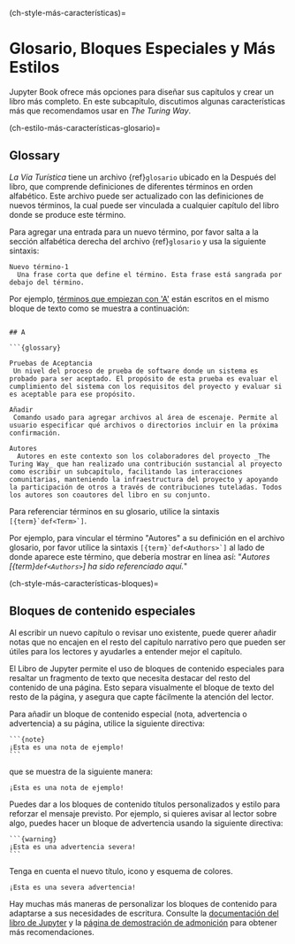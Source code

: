 (ch-style-más-características)=
# Glosario, Bloques Especiales y Más Estilos

Jupyter Book ofrece más opciones para diseñar sus capítulos y crear un libro más completo. En este subcapítulo, discutimos algunas características más que recomendamos usar en _The Turing Way_.

(ch-estilo-más-características-glosario)=
## Glossary

_La Vía Turística_ tiene un archivo {ref}`glosario` ubicado en la Después del libro, que comprende definiciones de diferentes términos en orden alfabético. Este archivo puede ser actualizado con las definiciones de nuevos términos, la cual puede ser vinculada a cualquier capítulo del libro donde se produce este término.

Para agregar una entrada para un nuevo término, por favor salta a la sección alfabética derecha del archivo {ref}`glosario` y usa la siguiente sintaxis:

```
Nuevo término-1
  Una frase corta que define el término. Esta frase está sangrada por debajo del término.
```

Por ejemplo, [términos que empiezan con 'A'](https://the-turing-way.netlify.app/afterword/afterword.html#a) están escritos en el mismo bloque de texto como se muestra a continuación:
```

## A

```{glossary}

Pruebas de Aceptancia
 Un nivel del proceso de prueba de software donde un sistema es probado para ser aceptado. El propósito de esta prueba es evaluar el cumplimiento del sistema con los requisitos del proyecto y evaluar si es aceptable para ese propósito.

Añadir
 Comando usado para agregar archivos al área de escenaje. Permite al usuario especificar qué archivos o directorios incluir en la próxima confirmación.

Autores
  Autores en este contexto son los colaboradores del proyecto _The Turing Way_ que han realizado una contribución sustancial al proyecto como escribir un subcapítulo, facilitando las interacciones comunitarias, manteniendo la infraestructura del proyecto y apoyando la participación de otros a través de contribuciones tuteladas. Todos los autores son coautores del libro en su conjunto.

```

Para referenciar términos en su glosario, utilice la sintaxis ``[{term}`def<Term>`]``.

Por ejemplo, para vincular el término "Autores" a su definición en el archivo glosario, por favor utilice la sintaxis ``[{term}`def<Authors>`]`` al lado de donde aparece este término, que debería mostrar en línea así: "*Autores [{term}`def<Authors>`] ha sido referenciado aquí.*"

(ch-style-más-características-bloques)=
## Bloques de contenido especiales

Al escribir un nuevo capítulo o revisar uno existente, puede querer añadir notas que no encajen en el resto del capítulo narrativo pero que pueden ser útiles para los lectores y ayudarles a entender mejor el capítulo.

El Libro de Jupyter permite el uso de bloques de contenido especiales para resaltar un fragmento de texto que necesita destacar del resto del contenido de una página. Esto separa visualmente el bloque de texto del resto de la página, y asegura que capte fácilmente la atención del lector.

Para añadir un bloque de contenido especial (nota, advertencia o advertencia) a su página, utilice la siguiente directiva:

````
```{note}
¡Esta es una nota de ejemplo!
```
````
que se muestra de la siguiente manera:

```{note}
¡Esta es una nota de ejemplo!
```

Puedes dar a los bloques de contenido títulos personalizados y estilo para reforzar el mensaje previsto. Por ejemplo, si quieres avisar al lector sobre algo, puedes hacer un bloque de advertencia usando la siguiente directiva:

````
```{warning}
¡Esta es una advertencia severa!
```
````
Tenga en cuenta el nuevo título, icono y esquema de colores.

```{warning}
¡Esta es una severa advertencia!
```

Hay muchas más maneras de personalizar los bloques de contenido para adaptarse a sus necesidades de escritura. Consulte la [documentación del libro de Jupyter](https://jupyterbook.org/content/content-blocks.html#notes-warnings-and-other-admonitions) y la [página de demostración de admonición](https://sphinx-book-theme.readthedocs.io/en/latest/reference/demo.html#admonitions) para obtener más recomendaciones.
